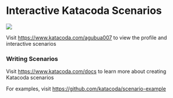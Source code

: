 # Interactive Katacoda Scenarios

[![](http://shields.katacoda.com/katacoda/agubua007/count.svg)](https://www.katacoda.com/agubua007 "Get your profile on Katacoda.com")

Visit https://www.katacoda.com/agubua007 to view the profile and interactive scenarios

### Writing Scenarios
Visit https://www.katacoda.com/docs to learn more about creating Katacoda scenarios

For examples, visit https://github.com/katacoda/scenario-example
